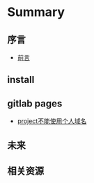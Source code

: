 # Summary

## 序言

* [前言](README.md)

## install

## gitlab pages

* [project不能使用个人域名](post/project-cannot-set-domain.md)



## 未来

<!-- * [我的ceph探险之旅](https://b.qqbb.app/tags/ceph/) -->
<!-- * [Ceph Handbook](https://eiuapp/swift-handbook/) -->

## 相关资源

<!-- - [ceph技术工具与资源](docs/tech_resource.md) -->

